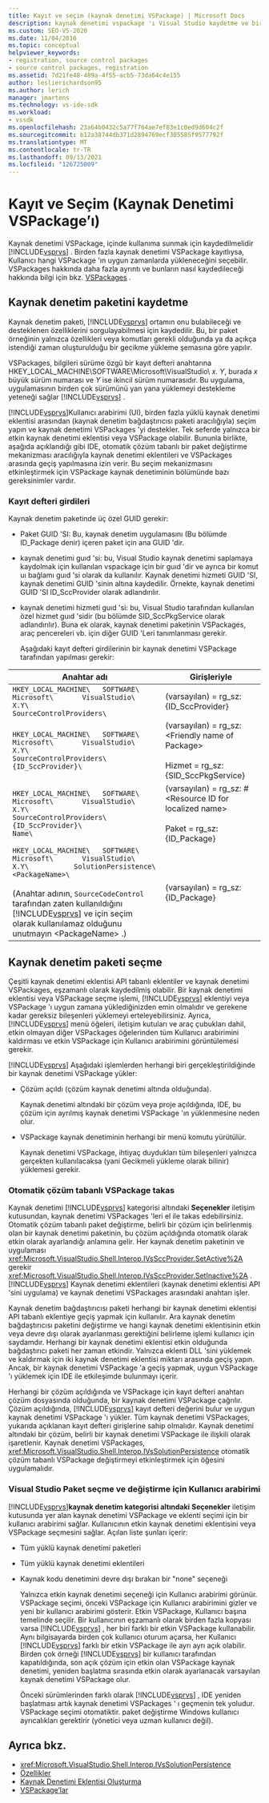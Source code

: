 ```yaml
---
title: Kayıt ve seçim (kaynak denetimi VSPackage) | Microsoft Docs
description: kaynak denetimi vspackage 'ı Visual Studio kaydetme ve birden çok kayıtlı kaynak denetimi paketinden hangi paketin yükleneceğini seçme hakkında bilgi edinin.
ms.custom: SEO-VS-2020
ms.date: 11/04/2016
ms.topic: conceptual
helpviewer_keywords:
- registration, source control packages
- source control packages, registration
ms.assetid: 7d21fe48-489a-4f55-acb5-73da64c4e155
author: leslierichardson95
ms.author: lerich
manager: jmartens
ms.technology: vs-ide-sdk
ms.workload:
- vssdk
ms.openlocfilehash: 23a64b0432c5a77f764ae7ef83e1c0ed9d604c2f
ms.sourcegitcommit: b12a38744db371d2894769ecf305585f9577792f
ms.translationtype: MT
ms.contentlocale: tr-TR
ms.lasthandoff: 09/13/2021
ms.locfileid: "126725009"
---
```

# <a name="registration-and-selection-source-control-vspackage"></a>Kayıt ve Seçim (Kaynak Denetimi VSPackage’ı)
Kaynak denetimi VSPackage, içinde kullanıma sunmak için kaydedilmelidir [!INCLUDE[vsprvs](../../code-quality/includes/vsprvs_md.md)] . Birden fazla kaynak denetimi VSPackage kayıtlıysa, Kullanıcı hangi VSPackage 'ın uygun zamanlarda yükleneceğini seçebilir. VSPackages hakkında daha fazla ayrıntı ve bunların nasıl kaydedileceği hakkında bilgi için bkz. [VSPackages](../../extensibility/internals/vspackages.md) .

## <a name="registering-a-source-control-package"></a>Kaynak denetim paketini kaydetme
 Kaynak denetim paketi, [!INCLUDE[vsprvs](../../code-quality/includes/vsprvs_md.md)] ortamın onu bulabileceği ve desteklenen özelliklerini sorgulayabilmesi için kaydedilir. Bu, bir paket örneğinin yalnızca özellikleri veya komutları gerekli olduğunda ya da açıkça istendiği zaman oluşturulduğu bir gecikme yükleme şemasına göre yapılır.

 VSPackages, bilgileri sürüme özgü bir kayıt defteri anahtarına HKEY_LOCAL_MACHINE\SOFTWARE\Microsoft\VisualStudio\\ *x. Y*, burada *x* büyük sürüm numarası ve *Y* ise ikincil sürüm numarasıdır. Bu uygulama, uygulamasının birden çok sürümünü yan yana yüklemeyi destekleme yeteneği sağlar [!INCLUDE[vsprvs](../../code-quality/includes/vsprvs_md.md)] .

 [!INCLUDE[vsprvs](../../code-quality/includes/vsprvs_md.md)]Kullanıcı arabirimi (UI), birden fazla yüklü kaynak denetimi eklentisi arasından (kaynak denetim bağdaştırıcısı paketi aracılığıyla) seçim yapın ve kaynak denetimi VSPackages 'yi destekler. Tek seferde yalnızca bir etkin kaynak denetimi eklentisi veya VSPackage olabilir. Bununla birlikte, aşağıda açıklandığı gibi IDE, otomatik çözüm tabanlı bir paket değiştirme mekanizması aracılığıyla kaynak denetimi eklentileri ve VSPackages arasında geçiş yapılmasına izin verir. Bu seçim mekanizmasını etkinleştirmek için VSPackage kaynak denetiminin bölümünde bazı gereksinimler vardır.

### <a name="registry-entries"></a>Kayıt defteri girdileri
 Kaynak denetim paketinde üç özel GUID gerekir:

- Paket GUID 'SI: Bu, kaynak denetim uygulamasını (Bu bölümde ID_Package denir) içeren paket için ana GUID 'dir.

- kaynak denetimi guıd 'si: bu, Visual Studio kaynak denetimi saplamaya kaydolmak için kullanılan vspackage için bir guıd 'dir ve ayrıca bir komut uı bağlamı guıd 'si olarak da kullanılır. Kaynak denetimi hizmeti GUID 'SI, kaynak denetimi GUID 'sinin altına kaydedilir. Örnekte, kaynak denetimi GUID 'SI ID_SccProvider olarak adlandırılır.

- kaynak denetimi hizmeti guıd 'si: bu, Visual Studio tarafından kullanılan özel hizmet guıd 'sidir (bu bölümde SID_SccPkgService olarak adlandırılır). Buna ek olarak, kaynak denetimi paketinin VSPackages, araç pencereleri vb. için diğer GUID 'Leri tanımlanması gerekir.

  Aşağıdaki kayıt defteri girdilerinin bir kaynak denetimi VSPackage tarafından yapılması gerekir:

| Anahtar adı | Girişleriyle |
| - | - |
| `HKEY_LOCAL_MACHINE\   SOFTWARE\     Microsoft\       VisualStudio\         X.Y\           SourceControlProviders\` | (varsayılan) = rg_sz: {ID_SccProvider} |
| `HKEY_LOCAL_MACHINE\   SOFTWARE\     Microsoft\       VisualStudio\         X.Y\           SourceControlProviders\             {ID_SccProvider}\` | (varsayılan) = rg_sz:\<Friendly name of Package><br /><br /> Hizmet = rg_sz: {SID_SccPkgService} |
| `HKEY_LOCAL_MACHINE\   SOFTWARE\     Microsoft\       VisualStudio\         X.Y\           SourceControlProviders\             {ID_SccProvider}\               Name\` | (varsayılan) = rg_sz: #\<Resource ID for localized name><br /><br /> Paket = rg_sz: {ID_Package} |
| `HKEY_LOCAL_MACHINE\   SOFTWARE\     Microsoft\       VisualStudio\         X.Y\           SolutionPersistence\             <PackageName>\`<br /><br /> (Anahtar adının, `SourceCodeControl` tarafından zaten kullanıldığını [!INCLUDE[vsprvs](../../code-quality/includes/vsprvs_md.md)] ve için seçim olarak kullanılamaz olduğunu unutmayın \<PackageName> .) | (varsayılan) = rg_sz: {ID_Package} |

## <a name="selecting-a-source-control-package"></a>Kaynak denetim paketi seçme
 Çeşitli kaynak denetimi eklentisi API tabanlı eklentiler ve kaynak denetimi VSPackages, eşzamanlı olarak kaydedilmiş olabilir. Bir kaynak denetimi eklentisi veya VSPackage seçme işlemi, [!INCLUDE[vsprvs](../../code-quality/includes/vsprvs_md.md)] eklentiyi veya VSPackage 'ı uygun zamana yüklediğinizden emin olmalıdır ve gerekene kadar gereksiz bileşenleri yüklemeyi erteleyebilirsiniz. Ayrıca, [!INCLUDE[vsprvs](../../code-quality/includes/vsprvs_md.md)] menü öğeleri, iletişim kutuları ve araç çubukları dahil, etkin olmayan diğer VSPackages öğelerinden tüm Kullanıcı arabirimini kaldırması ve etkin VSPackage için Kullanıcı arabirimini görüntülemesi gerekir.

 [!INCLUDE[vsprvs](../../code-quality/includes/vsprvs_md.md)] Aşağıdaki işlemlerden herhangi biri gerçekleştirildiğinde bir kaynak denetimi VSPackage yükler:

- Çözüm açıldı (çözüm kaynak denetimi altında olduğunda).

   Kaynak denetimi altındaki bir çözüm veya proje açıldığında, IDE, bu çözüm için ayrılmış kaynak denetimi VSPackage 'ın yüklenmesine neden olur.

- VSPackage kaynak denetiminin herhangi bir menü komutu yürütülür.

  Kaynak denetimi VSPackage, ihtiyaç duydukları tüm bileşenleri yalnızca gerçekten kullanılacaksa (yani Gecikmeli yükleme olarak bilinir) yüklemesi gerekir.

### <a name="automatic-solution-based-vspackage-swapping"></a>Otomatik çözüm tabanlı VSPackage takas
 Kaynak denetimi [!INCLUDE[vsprvs](../../code-quality/includes/vsprvs_md.md)] kategorisi altındaki **Seçenekler** iletişim kutusundan, kaynak denetimi VSPackages 'leri el ile  takas edebilirsiniz. Otomatik çözüm tabanlı paket değiştirme, belirli bir çözüm için belirlenmiş olan bir kaynak denetimi paketinin, bu çözüm açıldığında otomatik olarak etkin olarak ayarlandığı anlamına gelir. Her kaynak denetim paketinin ve uygulaması <xref:Microsoft.VisualStudio.Shell.Interop.IVsSccProvider.SetActive%2A> gerekir <xref:Microsoft.VisualStudio.Shell.Interop.IVsSccProvider.SetInactive%2A> . [!INCLUDE[vsprvs](../../code-quality/includes/vsprvs_md.md)] Kaynak denetimi eklentileri (kaynak denetimi eklentisi API 'sini uygulama) ve kaynak denetimi VSPackages arasındaki anahtarı işler.

 Kaynak denetim bağdaştırıcısı paketi herhangi bir kaynak denetimi eklentisi API tabanlı eklentiye geçiş yapmak için kullanılır. Ara kaynak denetim bağdaştırıcısı paketini değiştirme ve hangi kaynak denetimi eklentisinin etkin veya devre dışı olarak ayarlanması gerektiğini belirleme işlemi kullanıcı için saydamdır. Herhangi bir kaynak denetimi eklentisi etkin olduğunda bağdaştırıcı paketi her zaman etkindir. Yalnızca eklenti DLL 'sini yüklemek ve kaldırmak için iki kaynak denetimi eklentisi miktarı arasında geçiş yapın. Ancak, bir kaynak denetimi VSPackage 'a geçiş yapmak, uygun VSPackage 'ı yüklemek için IDE ile etkileşimde bulunmayı içerir.

 Herhangi bir çözüm açıldığında ve VSPackage için kayıt defteri anahtarı çözüm dosyasında olduğunda, bir kaynak denetimi VSPackage çağrılır. Çözüm açıldığında, [!INCLUDE[vsprvs](../../code-quality/includes/vsprvs_md.md)] kayıt defteri değerini bulur ve uygun kaynak denetimi VSPackage 'ı yükler. Tüm kaynak denetimi VSPackages, yukarıda açıklanan kayıt defteri girişlerine sahip olmalıdır. Kaynak denetimi altındaki bir çözüm, belirli bir kaynak denetimi VSPackage ile ilişkili olarak işaretlenir. Kaynak denetimi VSPackages, <xref:Microsoft.VisualStudio.Shell.Interop.IVsSolutionPersistence> otomatik çözüm tabanlı VSPackage değiştirmeyi etkinleştirmek için öğesini uygulamalıdır.

### <a name="visual-studio-ui-for-package-selection-and-switching"></a>Visual Studio Paket seçme ve değiştirme için Kullanıcı arabirimi
 [!INCLUDE[vsprvs](../../code-quality/includes/vsprvs_md.md)]**kaynak denetim kategorisi altındaki** **Seçenekler** iletişim kutusunda yer alan kaynak denetimi VSPackage ve eklenti seçimi için bir kullanıcı arabirimi sağlar. Kullanıcının etkin kaynak denetimi eklentisini veya VSPackage seçmesini sağlar. Açılan liste şunları içerir:

- Tüm yüklü kaynak denetimi paketleri

- Tüm yüklü kaynak denetimi eklentileri

- Kaynak kodu denetimini devre dışı bırakan bir "none" seçeneği

  Yalnızca etkin kaynak denetimi seçeneği için Kullanıcı arabirimi görünür. VSPackage seçimi, önceki VSPackage için Kullanıcı arabirimini gizler ve yeni bir kullanıcı arabirimi gösterir. Etkin VSPackage, Kullanıcı başına temelinde seçilir. Bir kullanıcının eşzamanlı olarak birden fazla kopyası varsa [!INCLUDE[vsprvs](../../code-quality/includes/vsprvs_md.md)] , her biri farklı bir etkin VSPackage kullanabilir. Aynı bilgisayarda birden çok kullanıcı oturum açarsa, her Kullanıcı [!INCLUDE[vsprvs](../../code-quality/includes/vsprvs_md.md)] farklı bir etkin VSPackage ile ayrı ayrı açık olabilir. Birden çok örneği [!INCLUDE[vsprvs](../../code-quality/includes/vsprvs_md.md)] bir kullanıcı tarafından kapatıldığında, son açık çözüm için etkin olan VSPackage kaynak denetimi, yeniden başlatma sırasında etkin olarak ayarlanacak varsayılan kaynak denetimi VSPackage olur.

  Önceki sürümlerinden farklı olarak [!INCLUDE[vsprvs](../../code-quality/includes/vsprvs_md.md)] , IDE yeniden başlatması artık kaynak denetimi VSPackages ' ı geçmenin tek yoludur. VSPackage seçimi otomatiktir. paket değiştirme Windows kullanıcı ayrıcalıkları gerektirir (yönetici veya uzman kullanıcı değil).

## <a name="see-also"></a>Ayrıca bkz.
- <xref:Microsoft.VisualStudio.Shell.Interop.IVsSolutionPersistence>
- [Özellikler](../../extensibility/internals/source-control-vspackage-features.md)
- [Kaynak Denetimi Eklentisi Oluşturma](../../extensibility/internals/creating-a-source-control-plug-in.md)
- [VSPackage’lar](../../extensibility/internals/vspackages.md)
